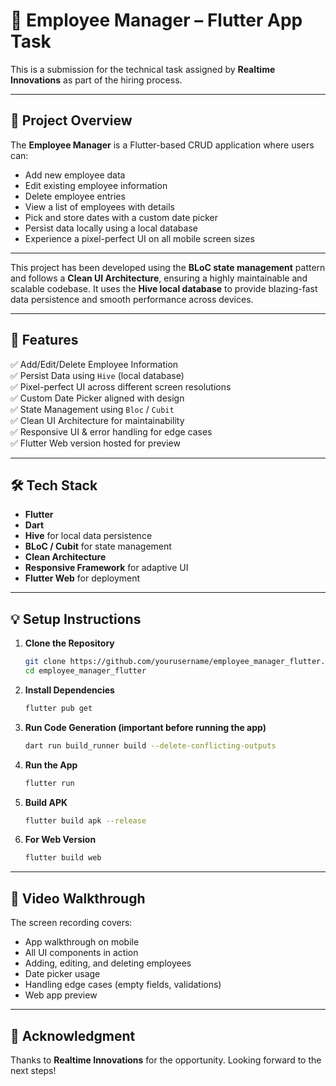 # 📱 Employee Manager – Flutter App Task

This is a submission for the technical task assigned by **Realtime Innovations** as part of the hiring process.

---

## 📌 Project Overview

The **Employee Manager** is a Flutter-based CRUD application where users can:

- Add new employee data
- Edit existing employee information
- Delete employee entries
- View a list of employees with details
- Pick and store dates with a custom date picker
- Persist data locally using a local database
- Experience a pixel-perfect UI on all mobile screen sizes

---

This project has been developed using the **BLoC state management** pattern and follows a **Clean UI Architecture**, ensuring a highly maintainable and scalable codebase. It uses the **Hive local database** to provide blazing-fast data persistence and smooth performance across devices.

---

## 🚀 Features

✅ Add/Edit/Delete Employee Information  
✅ Persist Data using `Hive` (local database)  
✅ Pixel-perfect UI across different screen resolutions  
✅ Custom Date Picker aligned with design  
✅ State Management using `Bloc` / `Cubit`  
✅ Clean UI Architecture for maintainability  
✅ Responsive UI & error handling for edge cases  
✅ Flutter Web version hosted for preview

---

## 🛠️ Tech Stack

- **Flutter**
- **Dart**
- **Hive** for local data persistence
- **BLoC / Cubit** for state management
- **Clean Architecture**
- **Responsive Framework** for adaptive UI
- **Flutter Web** for deployment

---



## 💡 Setup Instructions

1. **Clone the Repository**
   ```bash
   git clone https://github.com/yourusername/employee_manager_flutter.git
   cd employee_manager_flutter
   ```

2. **Install Dependencies**
   ```bash
   flutter pub get
   ```

3. **Run Code Generation (important before running the app)**
   ```bash
   dart run build_runner build --delete-conflicting-outputs
   ```

4. **Run the App**
   ```bash
   flutter run
   ```

5. **Build APK**
   ```bash
   flutter build apk --release
   ```

6. **For Web Version**
   ```bash
   flutter build web
   ```

---
## 🎥 Video Walkthrough

The screen recording covers:

- App walkthrough on mobile
- All UI components in action
- Adding, editing, and deleting employees
- Date picker usage
- Handling edge cases (empty fields, validations)
- Web app preview

---

## 🙏 Acknowledgment

Thanks to **Realtime Innovations** for the opportunity. Looking forward to the next steps!
